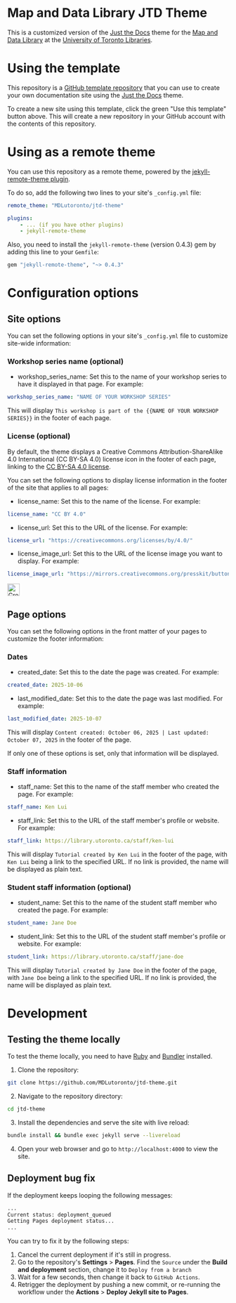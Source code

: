 # Map and Data Library JTD Theme
This is a customized version of the [Just the Docs](https://just-the-docs.com) theme for the [Map and Data Library](https://mdl.library.utoronto.ca) at the [University of Toronto Libraries](https://www.library.utoronto.ca).

# Using the template
This repository is a [GitHub template repository](https://docs.github.com/en/repositories/creating-and-managing-repositories/creating-a-repository-from-a-template) that you can use to create your own documentation site using the [Just the Docs](https://just-the-docs.com) theme.

To create a new site using this template, click the green "Use this template" button above. This will create a new repository in your GitHub account with the contents of this repository.

# Using as a remote theme
You can use this repository as a remote theme, powered by the [jekyll-remote-theme plugin](https://github.com/benbalter/jekyll-remote-theme). 

To do so, add the following two lines to your site's `_config.yml` file:
```yaml
remote_theme: "MDLutoronto/jtd-theme"

plugins:
    - ... (if you have other plugins)
    - jekyll-remote-theme
```
Also, you need to install the `jekyll-remote-theme` (version 0.4.3) gem by adding this line to your `Gemfile`:
```ruby
gem "jekyll-remote-theme", "~> 0.4.3"
```

# Configuration options
## Site options
You can set the following options in your site's `_config.yml` file to customize site-wide information:

### Workshop series name (optional)
- workshop_series_name: Set this to the name of your workshop series to have it displayed in that page. For example:
```yaml
workshop_series_name: "NAME OF YOUR WORKSHOP SERIES"
```
This will display `This workshop is part of the {{NAME OF YOUR WORKSHOP SERIES}}` in the footer of each page.

### License (optional)
By default, the theme displays a Creative Commons Attribution-ShareAlike 4.0 International (CC BY-SA 4.0) license icon in the footer of each page, linking to the [CC BY-SA 4.0 license](https://creativecommons.org/licenses/by-sa/4.0/).

You can set the following options to display license information in the footer of the site that applies to all pages:

- license_name: Set this to the name of the license. For example:
```yaml
license_name: "CC BY 4.0"
```
- license_url: Set this to the URL of the license. For example:
```yaml
license_url: "https://creativecommons.org/licenses/by/4.0/"
```
- license_image_url: Set this to the URL of the license image you want to display. For example:
```yaml
license_image_url: "https://mirrors.creativecommons.org/presskit/buttons/88x31/svg/by-sa.svg"
```
<a target="_blank" rel="noopener noreferrer" href="https://creativecommons.org/licenses/by-sa/4.0/"><img src="https://mirrors.creativecommons.org/presskit/buttons/88x31/svg/by-sa.svg" alt="Creative Commons Attribution-ShareAlike 4.0 International icon" style="height:2em;"></a>

## Page options
You can set the following options in the front matter of your pages to customize the footer information:

### Dates
- created_date: Set this to the date the page was created. For example:
```yaml
created_date: 2025-10-06
```
- last_modified_date: Set this to the date the page was last modified. For example:
```yaml
last_modified_date: 2025-10-07
```
This will display `Content created: October 06, 2025 | Last updated: October 07, 2025` in the footer of the page.

If only one of these options is set, only that information will be displayed.

### Staff information
- staff_name: Set this to the name of the staff member who created the page. For example:
```yaml
staff_name: Ken Lui
```
- staff_link: Set this to the URL of the staff member's profile or website. For example:
```yaml
staff_link: https://library.utoronto.ca/staff/ken-lui
```
This will display `Tutorial created by Ken Lui` in the footer of the page, with `Ken Lui` being a link to the specified URL. If no link is provided, the name will be displayed as plain text.

### Student staff information (optional)
- student_name: Set this to the name of the student staff member who created the page. For example:
```yaml
student_name: Jane Doe
```
- student_link: Set this to the URL of the student staff member's profile or website. For example:
```yaml
student_link: https://library.utoronto.ca/staff/jane-doe
```
This will display `Tutorial created by Jane Doe` in the footer of the page, with `Jane Doe` being a link to the specified URL. If no link is provided, the name will be displayed as plain text.

# Development
## Testing the theme locally
To test the theme locally, you need to have [Ruby](https://www.ruby-lang.org/en/documentation/installation/) and [Bundler](https://bundler.io) installed.
1. Clone the repository:
```bash
git clone https://github.com/MDLutoronto/jtd-theme.git
```
2. Navigate to the repository directory:
```bash
cd jtd-theme
```
3. Install the dependencies and serve the site with live reload:
```bash
bundle install && bundle exec jekyll serve --livereload
```
4. Open your web browser and go to `http://localhost:4000` to view the site.

## Deployment bug fix
If the deployment keeps looping the following messages:
```bash
...
Current status: deployment_queued
Getting Pages deployment status...
...
```
You can try to fix it by the following steps:
1. Cancel the current deployment if it's still in progress.
2. Go to the repository's **Settings** > **Pages**. Find the `Source` under the **Build and deployment** section, change it to `Deploy from a branch`
3. Wait for a few seconds, then change it back to `GitHub Actions`.
4. Retrigger the deployment by pushing a new commit, or re-running the workflow under the **Actions** > **Deploy Jekyll site to Pages**.